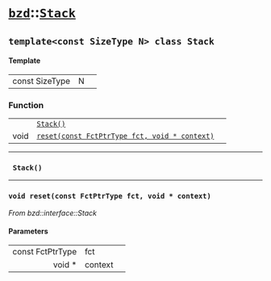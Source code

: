 # [`bzd`](../../index.md)::[`Stack`](../index.md)

## `template<const SizeType N> class Stack`

#### Template
||||
|---:|:---|:---|
|const SizeType|N||
### Function
||||
|---:|:---|:---|
||[`Stack()`](.)||
|void|[`reset(const FctPtrType fct, void * context)`](.)||
------
### ` Stack()`

------
### `void reset(const FctPtrType fct, void * context)`
*From bzd::interface::Stack*


#### Parameters
||||
|---:|:---|:---|
|const FctPtrType|fct||
|void *|context||

